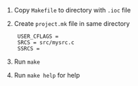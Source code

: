 
1. Copy `Makefile` to directory with `.ioc` file
1. Create `project.mk` file in same directory

        USER_CFLAGS = 
        SRCS = src/mysrc.c
        SSRCS = 

1. Run `make`
1. Run `make help` for help
